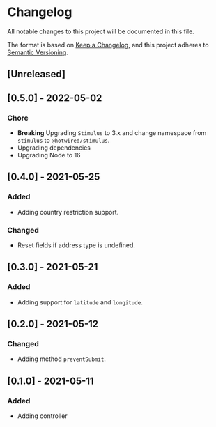 # Changelog
All notable changes to this project will be documented in this file.

The format is based on [Keep a Changelog](https://keepachangelog.com/en/1.0.0/),
and this project adheres to [Semantic Versioning](https://semver.org/spec/v2.0.0.html).

## [Unreleased]

## [0.5.0] - 2022-05-02

### Chore

- **Breaking** Upgrading `Stimulus` to 3.x and change namespace from `stimulus` to `@hotwired/stimulus`.
- Upgrading dependencies
- Upgrading Node to 16


## [0.4.0] - 2021-05-25

### Added

- Adding country restriction support.

### Changed

- Reset fields if address type is undefined.

## [0.3.0] - 2021-05-21

### Added

- Adding support for `latitude` and `longitude`.

## [0.2.0] - 2021-05-12

### Changed

- Adding method `preventSubmit`.

## [0.1.0] - 2021-05-11

### Added

- Adding controller

